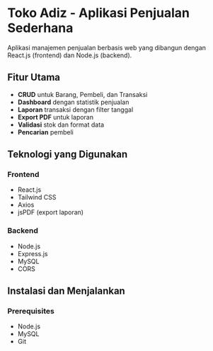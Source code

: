 # Toko Adiz - Aplikasi Penjualan Sederhana

Aplikasi manajemen penjualan berbasis web yang dibangun dengan React.js (frontend) dan Node.js (backend).

## Fitur Utama

- **CRUD** untuk Barang, Pembeli, dan Transaksi
- **Dashboard** dengan statistik penjualan
- **Laporan** transaksi dengan filter tanggal
- **Export PDF** untuk laporan
- **Validasi** stok dan format data
- **Pencarian** pembeli

## Teknologi yang Digunakan

### Frontend
- React.js
- Tailwind CSS
- Axios
- jsPDF (export laporan)

### Backend
- Node.js
- Express.js
- MySQL
- CORS

## Instalasi dan Menjalankan

### Prerequisites
- Node.js
- MySQL
- Git
